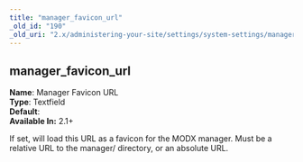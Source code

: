 ```yaml
---
title: "manager_favicon_url"
_old_id: "190"
_old_uri: "2.x/administering-your-site/settings/system-settings/manager_favicon_url"
---
```


manager\_favicon\_url
---------------------

**Name**: Manager Favicon URL   
**Type**: Textfield   
**Default**:   
**Available In:** 2.1+

If set, will load this URL as a favicon for the MODX manager. Must be a relative URL to the manager/ directory, or an absolute URL.